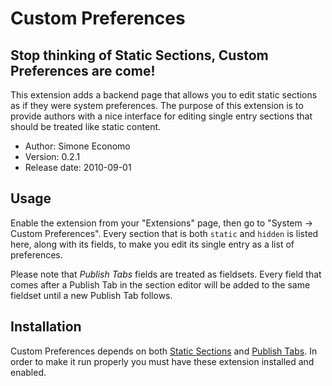 # Custom Preferences

## Stop thinking of Static Sections, Custom Preferences are come!

This extension adds a backend page that allows you to edit static sections as if they were system preferences. The purpose of this extension is to provide authors with a nice interface for editing single entry sections that should be treated like static content.

* Author: Simone Economo
* Version: 0.2.1
* Release date: 2010-09-01

## Usage

Enable the extension from your "Extensions" page, then go to "System -> Custom Preferences". Every section that is both `static` and `hidden` is listed here, along with its fields, to make you edit its single entry as a list of preferences.

Please note that _Publish Tabs_ fields are treated as fieldsets. Every field that comes after a Publish Tab in the section editor will be added to the same fieldset until a new Publish Tab follows.

## Installation

Custom Preferences depends on both [Static Sections](http://github.com/knupska/static_section/tree) and [Publish Tabs](http://github.com/nickdunn/publish_tabs). In order to make it run properly you must have these extension installed and enabled.



